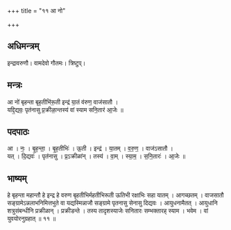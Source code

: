 +++
title = "११ आ नो"

+++
## अधिमन्त्रम्
इन्द्रावरुणौ। वामदेवो गौतमः। त्रिष्टुप्।

## मन्त्रः
आ नो॑ बृहन्ता बृह॒तीभि॑रू॒ती इन्द्र॑ या॒तं व॑रुण॒ वाज॑सातौ ।  
यद्दि॒द्यवः॒ पृत॑नासु प्र॒क्रीळा॒न्तस्य॑ वां स्याम सनि॒तार॑ आ॒जेः ॥

## पदपाठः
आ । नः॒ । बृ॒ह॒न्ता॒ । बृ॒ह॒तीभिः॑ । ऊ॒ती । इन्द्र॑ । या॒तम् । व॒रु॒ण॒ । वाज॑ऽसातौ ।  
यत् । दि॒द्यवः॑ । पृत॑नासु । प्र॒ऽक्रीळा॑न् । तस्य॑ । वा॒म् । स्या॒म॒ । स॒नि॒तारः॑ । आ॒जेः ॥

## भाष्यम्
हे बृहन्ता महान्तौ हे इन्द्र हे वरुण बृहतीभिर्महतीभिरूती ऊतिभी रक्षाभिः सहा यातम् । आगच्छतम् । वाजसातौ सङ्ग्रामेऽन्नलाभनिमित्तभुते वा यद्यस्मिन्नाजौ सङ्ग्रामे पृतनासु सेनासु दिद्यवः । आयुधनामैतत् । आयुधानि शत्रुसंबन्धीनि प्रक्रीळान् । प्रक्रीडन्ते । तस्य तादृशस्याजेः सनितारः सम्भक्तारह् स्याम । भवेम । वां युवयोरनुग्रहात् ॥ ११ ॥